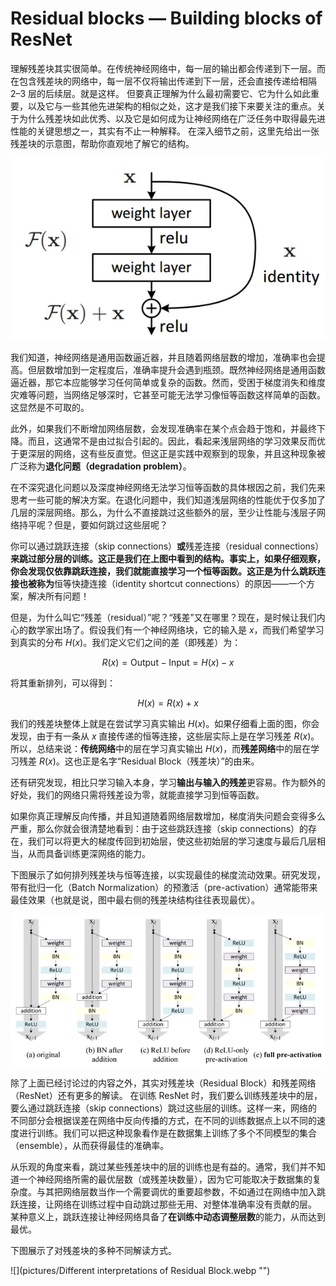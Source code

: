 # Residual blocks — Building blocks of ResNet


理解残差块其实很简单。在传统神经网络中，每一层的输出都会传递到下一层。而在包含残差块的网络中，每一层不仅将输出传递到下一层，还会直接传递给相隔 2–3 层的后续层。就是这样。
但要真正理解为什么最初需要它、它为什么如此重要，以及它与一些其他先进架构的相似之处，这才是我们接下来要关注的重点。关于为什么残差块如此优秀、以及它是如何成为让神经网络在广泛任务中取得最先进性能的关键思想之一，其实有不止一种解释。
在深入细节之前，这里先给出一张残差块的示意图，帮助你直观地了解它的结构。

![](pictures/single_residual_block.webp "")

我们知道，神经网络是通用函数逼近器，并且随着网络层数的增加，准确率也会提高。但层数增加到一定程度后，准确率提升会遇到瓶颈。既然神经网络是通用函数逼近器，那它本应能够学习任何简单或复杂的函数。然而，受困于梯度消失和维度灾难等问题，当网络足够深时，它甚至可能无法学习像恒等函数这样简单的函数。这显然是不可取的。

此外，如果我们不断增加网络层数，会发现准确率在某个点会趋于饱和，并最终下降。而且，这通常不是由过拟合引起的。因此，看起来浅层网络的学习效果反而优于更深层的网络，这有些反直觉。但这正是实践中观察到的现象，并且这种现象被广泛称为**退化问题（degradation problem）**。

在不深究退化问题以及深度神经网络无法学习恒等函数的具体根因之前，我们先来思考一些可能的解决方案。在退化问题中，我们知道浅层网络的性能优于仅多加了几层的深层网络。那么，为什么不直接跳过这些额外的层，至少让性能与浅层子网络持平呢？但是，要如何跳过这些层呢？


你可以通过跳跃连接（skip connections）**或**残差连接（residual connections）**来跳过部分层的训练。这正是我们在上图中看到的结构。事实上，如果仔细观察，你会发现仅依靠跳跃连接，我们就能直接学习一个恒等函数。这正是为什么跳跃连接也被称为**恒等快捷连接（identity shortcut connections）的原因——一个方案，解决所有问题！

但是，为什么叫它“残差（residual）”呢？“残差”又在哪里？现在，是时候让我们内心的数学家出场了。假设我们有一个神经网络块，它的输入是 $x$，而我们希望学习到真实的分布 $H(x)$。我们定义它们之间的差（即残差）为：

$$
R(x) = \text{Output} - \text{Input} = H(x) - x
$$

将其重新排列，可以得到：

$$
H(x) = R(x) + x
$$

我们的残差块整体上就是在尝试学习真实输出 $H(x)$。如果仔细看上面的图，你会发现，由于有一条从 $x$ 直接传递的恒等连接，这些层实际上是在学习残差 $R(x)$。
所以，总结来说：**传统网络**中的层在学习真实输出 $H(x)$，而**残差网络**中的层在学习残差 $R(x)$。这也正是名字“Residual Block（残差块）”的由来。

还有研究发现，相比只学习输入本身，学习**输出与输入的残差**更容易。作为额外的好处，我们的网络只需将残差设为零，就能直接学习到恒等函数。

如果你真正理解反向传播，并且知道随着网络层数增加，梯度消失问题会变得多么严重，那么你就会很清楚地看到：由于这些跳跃连接（skip connections）的存在，我们可以将更大的梯度传回到初始层，使这些初始层的学习速度与最后几层相当，从而具备训练更深网络的能力。

下图展示了如何排列残差块与恒等连接，以实现最佳的梯度流动效果。研究发现，带有批归一化（Batch Normalization）的预激活（pre-activation）通常能带来最佳效果（也就是说，图中最右侧的残差块结构往往表现最优）。

![](pictures/types_of_residual_block.webp "")

除了上面已经讨论过的内容之外，其实对残差块（Residual Block）和残差网络（ResNet）还有更多的解读。
在训练 ResNet 时，我们要么训练残差块中的层，要么通过跳跃连接（skip connections）跳过这些层的训练。这样一来，网络的不同部分会根据误差在网络中反向传播的方式，在不同的训练数据点上以不同的速度进行训练。我们可以把这种现象看作是在数据集上训练了多个不同模型的集合（ensemble），从而获得最佳的准确率。

从乐观的角度来看，跳过某些残差块中的层的训练也是有益的。通常，我们并不知道一个神经网络所需的最优层数（或残差块数量），因为它可能取决于数据集的复杂度。与其把网络层数当作一个需要调优的重要超参数，不如通过在网络中加入跳跃连接，让网络在训练过程中自动跳过那些无用、对整体准确率没有贡献的层。
某种意义上，跳跃连接让神经网络具备了**在训练中动态调整层数**的能力，从而达到最优。

下图展示了对残差块的多种不同解读方式。

![](pictures/Different interpretations of Residual Block.webp "")
